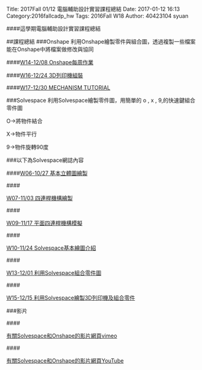 Title: 2017Fall 01/12 電腦輔助設計實習課程總結
Date: 2017-01-12 16:13
Category:2016fallcadp_hw
Tags: 2016Fall W18
Author: 40423104 syuan

####這學期電腦輔助設計實習課程總結
<!-- PELICAN_END_SUMMARY -->
##課程總結
###Onshape
利用Onshape繪製零件與組合圖，透過複製一些檔案能在Onshape中將檔案做修改與協同

####<a href="https://40423104.github.io/2016fallcadp_hw/blog/2016fall-1208-onshape.html">W14-12/08 Onshape每周作業</a>

####<a href="https://40423104.github.io/2016fallcadp_hw/blog/2016fall-1224-solvespace-3dlie-yin-hui-zhi.html">W16-12/24 3D列印機組裝</a>

####<a href="https://40423104.github.io/2016fallcadp_hw/blog/2016fall-1230-onshape.html">W17-12/30 MECHANISM TUTORIAL</a>


###Solvespace
利用Solvespace繪製零件圖，用簡單的 o , x , 9,的快速鍵組合零件圖

<p>O→將物件結合</p>
<p>X→物件平行</p>
<p>9→物件旋轉90度</p>

###以下為Solvespace網誌內容

####<a href="https://40423104.github.io/2016fallcadp_hw/blog/2016fall-1027-solvespace.html">W06-10/27 基本立體圖繪製</a>

####<p><a href="https://40423104.github.io/2016fallcadp_hw/blog/2016fall-1103-si-lian-gan-ji-gou-yi.html">W07-11/03 四連桿機構繪製</a></p>

####<p><a href="https://40423104.github.io/2016fallcadp_hw/blog/2016fall-1117-solvespace-ping-mian-si-lian-gan-ji-gou-mo-ni.html">W09-11/17 平面四連桿機構模擬</a></p>

####<p><a href="https://40423104.github.io/2016fallcadp_hw/blog/2016fall-1124-solvespacejie-shao.html">W10-11/24 Solvespace基本繪圖介紹</a></p>

####<p><a href="https://40423104.github.io/2016fallcadp_hw/blog/2016fall-1201-solvespacezuo-ye.html">W13-12/01 利用Solvespace組合零件圖</a></p>

####<p><a href="https://40423104.github.io/2016fallcadp_hw/blog/2016fall-1215-solvespace-3dlie-yin-hui-zhi.html">W15-12/15 利用Solvespace繪製3D列印機及組合零件</a></p>



###影片

####<p><a href="https://vimeo.com/user44900188">有關Solvespace和Onshape的影片網頁vimeo</a></p>

####<p><a href="https://www.youtube.com/channel/UCNGRmPgOMhGJmZw_ygnC5UA">有關Solvespace和Onshape的影片網頁YouTube</a></p>





